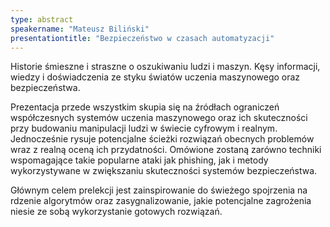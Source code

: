 ```yaml
---
type: abstract
speakername: "Mateusz Biliński"
presentationtitle: "Bezpieczeństwo w czasach automatyzacji"
---
```

Historie śmieszne i straszne o oszukiwaniu ludzi i maszyn. Kęsy informacji, wiedzy i doświadczenia ze styku światów uczenia maszynowego oraz bezpieczeństwa.

Prezentacja przede wszystkim skupia się na źródłach ograniczeń współczesnych systemów uczenia maszynowego oraz ich skuteczności przy budowaniu manipulacji ludzi w świecie cyfrowym i realnym. Jednocześnie rysuje potencjalne ścieżki rozwiązań obecnych problemów wraz z realną oceną ich przydatności. Omówione zostaną zarówno techniki wspomagające takie popularne ataki jak phishing, jak i metody wykorzystywane w zwiększaniu skuteczności systemów bezpieczeństwa.

Głównym celem prelekcji jest zainspirowanie do świeżego spojrzenia na rdzenie algorytmów oraz zasygnalizowanie, jakie potencjalne zagrożenia niesie ze sobą wykorzystanie gotowych rozwiązań.
